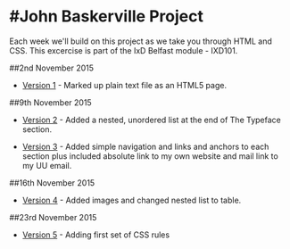 

#John Baskerville Project
===========


Each week we'll build on this project as we take you through HTML and CSS. This excercise is part of the IxD Belfast module - IXD101.

##2nd November 2015

+ [Version 1](https://sarahjaneowens.github.io/john-baskerville/version-1.html) - Marked up plain text file as an HTML5 page.


##9th November 2015

+ [Version 2](https://sarahjaneowens.github.io/john-baskerville/version-2.html) - Added a nested, unordered list at the end of The Typeface section.

+ [Version 3](https://sarahjaneowens.github.io/john-baskerville/version-3.html) - Added simple navigation and links and anchors to each section plus included absolute link to my own website and mail link to my UU email.

##16th November 2015

+ [Version 4](https://sarahjaneowens.github.io/john-baskerville/version-4.html) - Added images and changed nested list to table.

##23rd November 2015

+ [Version 5](https://sarahjaneowens.github.io/john-baskerville/version-5.html) - Adding first set of CSS rules
